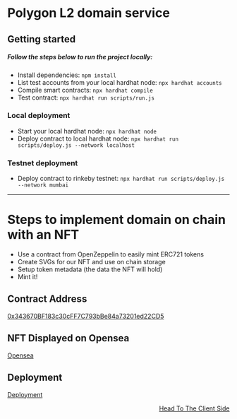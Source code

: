 # Polygon L2 domain service

## Getting started

##### Follow the steps below to run the project locally:

- Install dependencies: `npm install`
- List test accounts from your local hardhat node: `npx hardhat accounts`
- Compile smart contracts: `npx hardhat compile`
- Test contract: `npx hardhat run scripts/run.js`

### Local deployment

- Start your local hardhat node: `npx hardhat node`
- Deploy contract to local hardhat node: `npx hardhat run scripts/deploy.js --network localhost`

### Testnet deployment

- Deploy contract to rinkeby testnet: `npx hardhat run scripts/deploy.js --network mumbai`

<hr />

# Steps to implement domain on chain with an NFT

- Use a contract from OpenZeppelin to easily mint ERC721 tokens
- Create SVGs for our NFT and use on chain storage
- Setup token metadata (the data the NFT will hold)
- Mint it!

## Contract Address

[0x343670BF183c30cFF7C793bBe84a73201ed22CD5](https://mumbai.polygonscan.com/address/0x343670BF183c30cFF7C793bBe84a73201ed22CD5)

## NFT Displayed on Opensea

[Opensea](https://testnets.opensea.io/collection/scooter-name-service)

## Deployment

[Deployment](https://polygon-l2-domain-service.vercel.app/)

<p align='right'>
<a href="https://github.com/ScooterMcgavin21/polygonL2-domain-service/tree/main/client"> Head To The Client Side</a>  
</p>
